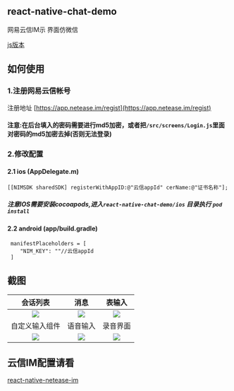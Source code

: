 ## react-native-chat-demo
网易云信IM示 界面仿微信

[js版本](https://github.com/reactnativecomponent/react-native-chat-demo/tree/js-ui)
## 如何使用
### 1.注册网易云信帐号
注册地址 [https://app.netease.im/regist](https://app.netease.im/regist)
#### 注意:在后台填入的密码需要进行md5加密，或者把`/src/screens/Login.js`里面对密码的md5加密去掉(否则无法登录)
### 2.修改配置
#### 2.1 ios (AppDelegate.m)
 ```
[[NIMSDK sharedSDK] registerWithAppID:@"云信appId" cerName:@"证书名称"];
 ```
##### 注意IOS需要安装cocoapods,进入`react-native-chat-demo/ios` 目录执行 `pod install`
#### 2.2 android (app/build.gradle)
 ```
  manifestPlaceholders = [
     "NIM_KEY": ""//云信appId
  ]
 ```
## 截图

|会话列表|消息|表输入|
|:--:|:--:|:--:|
|![](https://github.com/reactnativecomponent/react-native-chat-demo/blob/master/screenshots/s6.png)|![](https://github.com/reactnativecomponent/react-native-chat-demo/blob/master/screenshots/s1.png)|![](https://github.com/reactnativecomponent/react-native-chat-demo/blob/master/screenshots/s2.png)|
|自定义输入组件|语音输入|录音界面|
|![](https://github.com/reactnativecomponent/react-native-chat-demo/blob/master/screenshots/s3.png)|![](https://github.com/reactnativecomponent/react-native-chat-demo/blob/master/screenshots/s4.png)|![](https://github.com/reactnativecomponent/react-native-chat-demo/blob/master/screenshots/s5.png)|

## 云信IM配置请看
[react-native-netease-im](https://github.com/reactnativecomponent/react-native-netease-im)

